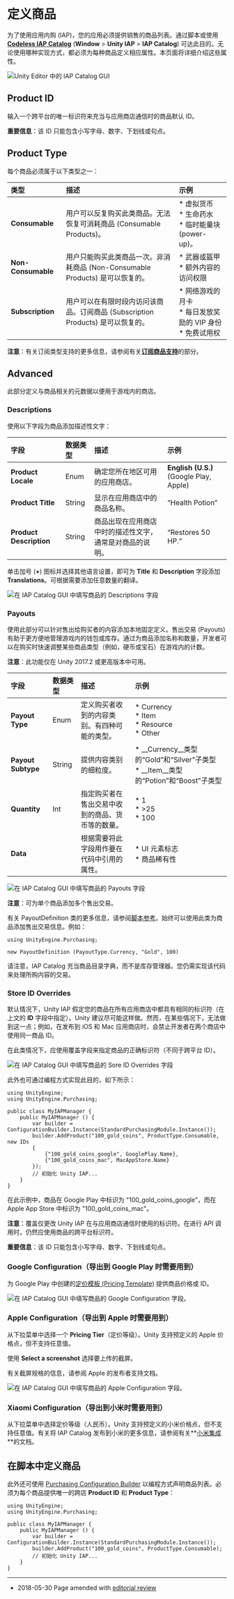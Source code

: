 # 定义商品

为了使用应用内购 (IAP)，您的应用必须提供销售的商品列表。通过脚本或使用 [**Codeless IAP Catalog**](UnityIAPCodelessIAP.html) (__Window__ &gt; __Unity IAP__ &gt; __IAP Catalog__) 可达此目的。无论使用哪种实现方式，都必须为每种商品定义相应属性。本页面将详细介绍这些属性。

![Unity Editor 中的 **IAP Catalog** GUI](../uploads/Main/IAPCatalogGUI.png)

## Product ID
输入一个跨平台的唯一标识符来充当与应用商店通信时的商品默认 ID。

**重要信息**：该 ID 只能包含小写字母、数字、下划线或句点。

## Product Type
每个商品必须属于以下类型之一：

| **类型** | **描述** | **示例** |
|:---|:---|:---|
|__Consumable__| 用户可以反复购买此类商品。无法恢复可消耗商品 (Consumable Products)。 | * 虚拟货币 <br/> * 生命药水 <br/> * 临时能量块 (power-up)。 |
|__Non-Consumable__| 用户只能购买此类商品一次。非消耗商品 (Non-Consumable Products) 是可以恢复的。 | * 武器或盔甲 <br/> * 额外内容的访问权限|
|__Subscription__|用户可以在有限时段内访问该商品。订阅商品 (Subscription Products) 是可以恢复的。 | * 网络游戏的月卡 <br/> * 每日发放奖励的 VIP 身份 <br/> * 免费试用权 |

**注意**：有关订阅类型支持的更多信息，请参阅有关[**订阅商品支持**](UnityIAPSubscriptionProducts.html)的部分。

## Advanced
此部分定义与商品相关的元数据以便用于游戏内的商店。

### Descriptions
使用以下字段为商品添加描述性文字：

| **字段** | **数据类型** | **描述** | **示例** |
|:---|:---|:---|:---|
| __Product Locale__ | Enum | 确定您所在地区可用的应用商店。 | **English (U.S.)** (Google Play, Apple) |
| __Product Title__ | String | 显示在应用商店中的商品名称。 | “Health Potion” |
| __Product Description__ | String | 商品出现在应用商店中时的描述性文字，通常是对商品的说明。 | “Restores 50 HP.” | 

单击加号 (__+__) 图标并选择其他语言设置，即可为 __Title__ 和 __Description__ 字段添加 __Translations__。可根据需要添加任意数量的翻译。

![在 **IAP Catalog** GUI 中填写商品的 **Descriptions** 字段](../uploads/Main/ProductDescription.png)

### Payouts
使用此部分可以针对售出给购买者的内容添加本地固定定义。售出交易 (Payouts) 有助于更方便地管理游戏内的钱包或库存。通过为商品添加名称和数量，开发者可以在购买时快速调整某些商品类型（例如，硬币或宝石）在游戏内的计数。

**注意**：此功能仅在 Unity 2017.2 或更高版本中可用。

| **字段** | **数据类型** | **描述** | **示例** |
|:---|:---|:---|:---|
| __Payout Type__ | Enum | 定义购买者收到的内容类别。有四种可能的类型。 | * Currency <br/> * Item<br/> * Resource <br/> * Other|
| __Payout Subtype__ | String | 提供内容类别的细粒度。 |* __Currency__类型的“Gold”和“Silver”子类型 <br/> * __Item__类型的“Potion”和“Boost”子类型 |
| __Quantity__ | Int | 指定购买者在售出交易中收到的商品、货币等的数量。 | * 1 <br/> * &gt;25<br/>* 100|
| __Data__ | | 根据需要将此字段用作要在代码中引用的属性。 | * UI 元素标志<br/> * 商品稀有性 |  

![在 **IAP Catalog** GUI 中填写商品的 **Payouts** 字段](../uploads/Main/Payouts.png)

**注意**：可为单个商品添加多个售出交易。

有关 PayoutDefinition 类的更多信息，请参阅[脚本参考](../ScriptReference/Purchasing.PayoutDefinition.html)。始终可以使用此类为商品添加售出交易信息。例如：

```
using UnityEngine.Purchasing;

new PayoutDefinition (PayoutType.Currency, "Gold", 100)
```

请注意，IAP Catalog 充当商品目录字典，而不是库存管理器。您仍需实现该代码来处理所购内容的交易。

### Store ID Overrides
默认情况下，Unity IAP 假定您的商品在所有应用商店中都具有相同的标识符（在上文的 **ID** 字段中指定）。Unity 建议尽可能这样做。然而，在某些情况下，无法做到这一点；例如，在发布到 iOS 和 Mac 应用商店时，会禁止开发者在两个商店中使用同一商品 ID。

在此类情况下，应使用覆盖字段来指定商品的正确标识符（不同于跨平台 ID）。

![在 **IAP Catalog** GUI 中填写商品的 **Sore ID Overrides** 字段](../uploads/Main/StoreOverrides.png)

此外也可通过编程方式实现此目的，如下所示：

````
using UnityEngine;
using UnityEngine.Purchasing;

public class MyIAPManager {
    public MyIAPManager () {
        var builder = ConfigurationBuilder.Instance(StandardPurchasingModule.Instance());
        builder.AddProduct("100_gold_coins", ProductType.Consumable, new IDs
        {
            {"100_gold_coins_google", GooglePlay.Name},
            {"100_gold_coins_mac", MacAppStore.Name}
        });
        // 初始化 Unity IAP...
    }
}
````

在此示例中，商品在 Google Play 中标识为 "100_gold_coins_google"，而在 Apple App Store 中标识为 "100_gold_coins_mac"。

**注意**：覆盖仅更改 Unity IAP 在与应用商店通信时使用的标识符。在进行 API 调用时，仍然应使用商品的跨平台标识符。

**重要信息**：该 ID 只能包含小写字母、数字、下划线或句点。

### Google Configuration（导出到 Google Play 时需要用到）
为 Google Play 中创建的[定价模板 (Pricing Template)](https://support.google.com/googleplay/android-developer/answer/6334373) 提供商品价格或 ID。

![在 **IAP Catalog** GUI 中填写商品的 **Google Configuration** 字段。](../uploads/Main/GoogleConfig.png)

### Apple Configuration（导出到 Apple 时需要用到）
从下拉菜单中选择一个 **Pricing Tier**（定价等级）。Unity 支持预定义的 Apple 价格点，但不支持任意值。

使用 __Select a screenshot__ 选择要上传的截屏。

有关截屏规格的信息，请参阅 Apple 的发布者支持文档。

![在 **IAP Catalog** GUI 中填写商品的 **Apple Configuration** 字段。](../uploads/Main/AppleConfig.png)


### Xiaomi Configuration（导出到小米时需要用到）
从下拉菜单中选择定价等级（人民币）。Unity 支持预定义的小米价格点，但不支持任意值。有关将 IAP Catalog 发布到小米的更多信息，请参阅有关**[小米集成](UnityIAPXiaomi.html)**的文档。

## 在脚本中定义商品
此外还可使用 [Purchasing Configuration Builder](../ScriptReference/Purchasing.ConfigurationBuilder.html) 以编程方式声明商品列表。必须为每个商品提供唯一的跨店 __Product ID__ 和 __Product Type__：

````
using UnityEngine;
using UnityEngine.Purchasing;

public class MyIAPManager {
    public MyIAPManager () {
        var builder = ConfigurationBuilder.Instance(StandardPurchasingModule.Instance());
        builder.AddProduct("100_gold_coins", ProductType.Consumable);
        // 初始化 Unity IAP...
    }
}
````

----
* <span class="page-edit">2018-05-30 Page amended with [editorial review](DocumentationEditorialReview.html)
</span>
